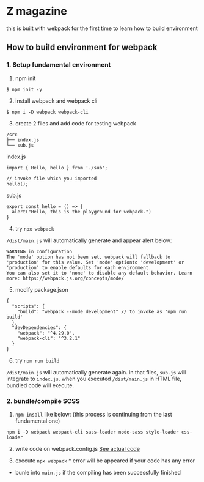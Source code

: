 # Z magazine

this is built with webpack for the first time to learn how to build environment

## How to build environment for webpack

### 1. Setup fundamental environment

1. npm init
```
$ npm init -y
```

2. install webpack and webpack cli
```
$ npm i -D webpack webpack-cli
```

3. create 2 files and add code for testing webpack
```
/src
├── index.js
└── sub.js
```

index.js
```
import { Hello, hello } from './sub';

// invoke file which you imported
hello();
```

sub.js
```
export const hello = () => {
  alert("Hello, this is the playground for webpack.")
}
```

4. try `npx webpack`

`/dist/main.js` will automatically generate and appear alert below:
```
WARNING in configuration
The 'mode' option has not been set, webpack will fallback to 'production' for this value. Set 'mode' optionto 'development' or 'production' to enable defaults for each environment.
You can also set it to 'none' to disable any default behavior. Learn more: https://webpack.js.org/concepts/mode/
```

5. modify package.json
```
{
  "scripts": {
    "build": "webpack --mode development" // to invoke as 'npm run build'
  },
  "devDependencies": {
    "webpack": "^4.29.0",
    "webpack-cli": "^3.2.1"
  }
}
```

6. try `npm run build`

`/dist/main.js` will automatically generate again.
in that files, `sub.js` will integrate to `index.js`. when you executed `/dist/main.js` in HTML file, bundled code will execute.

### 2. bundle/compile SCSS

1. `npm insall` like below: (this process is continuing from the last fundamental one)
```
npm i -D webpack webpack-cli sass-loader node-sass style-loader css-loader
```

2. write code on webpack.config.js
[See actual code](https://github.com/suzydp/zmagazine/blob/67253e6f42996d8ac6420600a22596d78dbc85f6/webpack.config.js)

3. execute `npx webpack`
\* error will be appeared if your code has any error
* bunle into `main.js` if the compiling has been successfully finished
